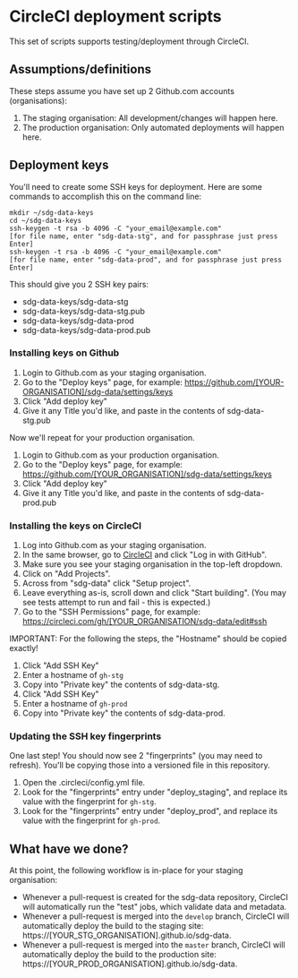 # CircleCI deployment scripts

This set of scripts supports testing/deployment through CircleCI.

## Assumptions/definitions

These steps assume you have set up 2 Github.com accounts (organisations):

1. The staging organisation: All development/changes will happen here.
1. The production organisation: Only automated deployments will happen here.

## Deployment keys

You'll need to create some SSH keys for deployment. Here are some commands to accomplish this on the command line:
```
mkdir ~/sdg-data-keys
cd ~/sdg-data-keys
ssh-keygen -t rsa -b 4096 -C "your_email@example.com"
[for file name, enter "sdg-data-stg", and for passphrase just press Enter]
ssh-keygen -t rsa -b 4096 -C "your_email@example.com"
[for file name, enter "sdg-data-prod", and for passphrase just press Enter]
```
This should give you 2 SSH key pairs:
* sdg-data-keys/sdg-data-stg
* sdg-data-keys/sdg-data-stg.pub
* sdg-data-keys/sdg-data-prod
* sdg-data-keys/sdg-data-prod.pub

### Installing keys on Github

1. Login to Github.com as your staging organisation.
1. Go to the "Deploy keys" page, for example:
   https://github.com/[YOUR-ORGANISATION]/sdg-data/settings/keys
1. Click "Add deploy key"
1. Give it any Title you'd like, and paste in the contents of sdg-data-stg.pub

Now we'll repeat for your production organisation.

1. Login to Github.com as your production organisation.
1. Go to the "Deploy keys" page, for example:
   https://github.com/[YOUR_ORGANISATION]/sdg-data/settings/keys
1. Click "Add deploy key"
1. Give it any Title you'd like, and paste in the contents of sdg-data-prod.pub

### Installing the keys on CircleCI

1. Log into Github.com as your staging organisation.
1. In the same browser, go to [CircleCI](https://circleci.com/vcs-authorize/)
   and click "Log in with GitHub".
1. Make sure you see your staging organisation in the top-left dropdown.
1. Click on "Add Projects".
1. Across from "sdg-data" click "Setup project".
1. Leave everything as-is, scroll down and click "Start building".
   (You may see tests attempt to run and fail - this is expected.)
1. Go to the "SSH Permissions" page, for example:
   https://circleci.com/gh/[YOUR_ORGANISATION/sdg-data/edit#ssh

IMPORTANT: For the following the steps, the "Hostname" should be copied exactly!

1. Click "Add SSH Key"
1. Enter a hostname of `gh-stg`
1. Copy into "Private key" the contents of sdg-data-stg.
1. Click "Add SSH Key"
1. Enter a hostname of `gh-prod`
1. Copy into "Private key" the contents of sdg-data-prod.

### Updating the SSH key fingerprints

One last step! You should now see 2 "fingerprints" (you may need to refresh). You'll be copying those into a versioned file in this repository.

1. Open the .circleci/config.yml file.
2. Look for the "fingerprints" entry under "deploy_staging", and replace its value with the fingerprint for `gh-stg`.
3. Look for the "fingerprints" entry under "deploy_prod", and replace its value with the fingerprint for `gh-prod`.

## What have we done?

At this point, the following workflow is in-place for your staging organisation:

* Whenever a pull-request is created for the sdg-data repository, CircleCI will automatically run the "test" jobs, which validate data and metadata.
* Whenever a pull-request is merged into the `develop` branch, CircleCI will automatically deploy the build to the staging site: https://[YOUR_STG_ORGANISATION].github.io/sdg-data.
* Whenever a pull-request is merged into the `master` branch, CircleCI will automatically deploy the build to the production site: https://[YOUR_PROD_ORGANISATION].github.io/sdg-data.